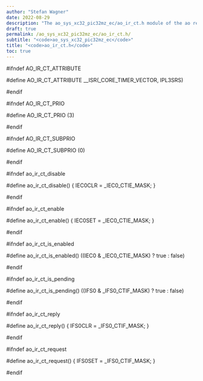 ```yaml
---
author: "Stefan Wagner"
date: 2022-08-29
description: "The ao_sys_xc32_pic32mz_ec/ao_ir_ct.h module of the ao real-time operating system."
draft: true
permalink: /ao_sys_xc32_pic32mz_ec/ao_ir_ct.h/ 
subtitle: "<code>ao_sys_xc32_pic32mz_ec</code>"
title: "<code>ao_ir_ct.h</code>"
toc: true
---
```


#ifndef AO_IR_CT_ATTRIBUTE

#define AO_IR_CT_ATTRIBUTE      __ISR(_CORE_TIMER_VECTOR, IPL3SRS)

#endif

#ifndef AO_IR_CT_PRIO

#define AO_IR_CT_PRIO           (3)

#endif

#ifndef AO_IR_CT_SUBPRIO

#define AO_IR_CT_SUBPRIO        (0)

#endif

#ifndef ao_ir_ct_disable

#define ao_ir_ct_disable()      { IEC0CLR = _IEC0_CTIE_MASK; }

#endif

#ifndef ao_ir_ct_enable

#define ao_ir_ct_enable()       { IEC0SET = _IEC0_CTIE_MASK; }

#endif

#ifndef ao_ir_ct_is_enabled

#define ao_ir_ct_is_enabled()   ((IEC0 & _IEC0_CTIE_MASK) ? true : false)

#endif

#ifndef ao_ir_ct_is_pending

#define ao_ir_ct_is_pending()   ((IFS0 & _IFS0_CTIF_MASK) ? true : false)

#endif

#ifndef ao_ir_ct_reply

#define ao_ir_ct_reply()        { IFS0CLR = _IFS0_CTIF_MASK; }

#endif

#ifndef ao_ir_ct_request

#define ao_ir_ct_request()      { IFS0SET = _IFS0_CTIF_MASK; }

#endif

